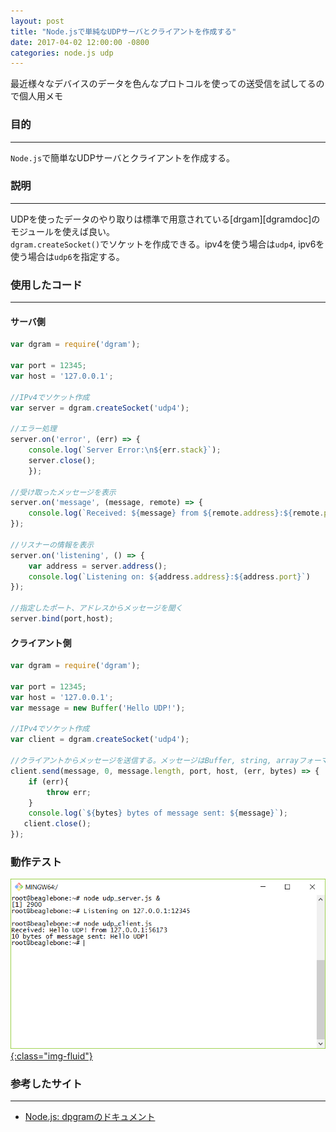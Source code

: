 ```yaml
---
layout: post
title: "Node.jsで単純なUDPサーバとクライアントを作成する"
date: 2017-04-02 12:00:00 -0800
categories: node.js udp
---
```


最近様々なデバイスのデータを色んなプロトコルを使っての送受信を試してるので個人用メモ

### 目的

---

`Node.js`で簡単なUDPサーバとクライアントを作成する。

### 説明

---

UDPを使ったデータのやり取りは標準で用意されている[drgam][dgramdoc]のモジュールを使えば良い。<br>
`dgram.createSocket()`でソケットを作成できる。ipv4を使う場合は`udp4`, ipv6を使う場合は`udp6`を指定する。

### 使用したコード

---

#### サーバ側

```js
var dgram = require('dgram');

var port = 12345;
var host = '127.0.0.1';

//IPv4でソケット作成
var server = dgram.createSocket('udp4');

//エラー処理
server.on('error', (err) => {
    console.log(`Server Error:\n${err.stack}`);  
    server.close();
    });

//受け取ったメッセージを表示
server.on('message', (message, remote) => {
    console.log(`Received: ${message} from ${remote.address}:${remote.port}`);
});

//リスナーの情報を表示
server.on('listening', () => {
    var address = server.address();
    console.log(`Listening on: ${address.address}:${address.port}`) 
});

//指定したポート、アドレスからメッセージを聞く
server.bind(port,host);

```

#### クライアント側

```js
var dgram = require('dgram');

var port = 12345;
var host = '127.0.0.1';
var message = new Buffer('Hello UDP!');

//IPv4でソケット作成
var client = dgram.createSocket('udp4');

//クライアントからメッセージを送信する。メッセージはBuffer, string, arrayフォーマットを受け付ける
client.send(message, 0, message.length, port, host, (err, bytes) => {
    if (err){
        throw err;
    }
    console.log(`${bytes} bytes of message sent: ${message}`);  
   client.close(); 
});

```

### 動作テスト

<a href="/images/blog-images/20170403-udp-nodejs.png" data-fancybox="gallery">![udp-nodejs](/images/blog-images/20170403-udp-nodejs.png){:class="img-fluid"}</a><br>


### 参考したサイト

---

- [Node.js: dpgramのドキュメント][dpgramdoc]

[dpgramdoc]:https://nodejs.org/api/dgram.html

